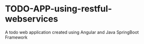 # TODO-APP-using-restful-webservices

A todo web application created using Angular and Java SpringBoot Framework 
